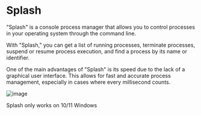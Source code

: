 # Splash
 "Splash" is a console process manager that allows you to control processes in your operating system through the command line.

 With "Splash," you can get a list of running processes, terminate processes, suspend or resume process execution, and find a process by its name or identifier.

 One of the main advantages of "Splash" is its speed due to the lack of a graphical user interface. This allows for fast and accurate process management, especially in  cases where every millisecond counts.

 ![image](https://github.com/Sheudz/Splash/assets/77610032/2539a854-bdba-47f5-bf7a-eaf015a0aab1)

Splash only works on 10/11 Windows
